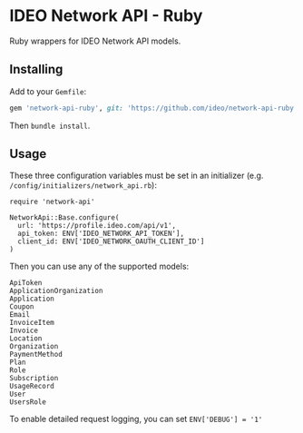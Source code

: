 # IDEO Network API - Ruby

Ruby wrappers for IDEO Network API models.

## Installing

Add to your `Gemfile`:

```ruby
gem 'network-api-ruby', git: 'https://github.com/ideo/network-api-ruby.git'
```

Then `bundle install`.

## Usage

These three configuration variables must be set in an initializer (e.g. `/config/initializers/network_api.rb`):

```
require 'network-api'

NetworkApi::Base.configure(
  url: 'https://profile.ideo.com/api/v1',
  api_token: ENV['IDEO_NETWORK_API_TOKEN'],
  client_id: ENV['IDEO_NETWORK_OAUTH_CLIENT_ID']
)
```

Then you can use any of the supported models:

```
ApiToken
ApplicationOrganization
Application
Coupon
Email
InvoiceItem
Invoice
Location
Organization
PaymentMethod
Plan
Role
Subscription
UsageRecord
User
UsersRole
```

To enable detailed request logging, you can set `ENV['DEBUG'] = '1'`
